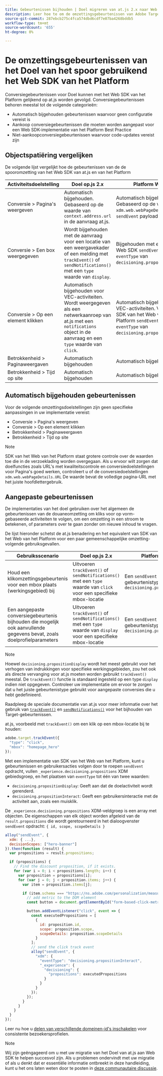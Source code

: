 ```yaml
---
title: Gebeurtenissen bijhouden | Doel migreren van at.js 2.x naar Web SDK
description: Leer hoe te om de omzettingsgebeurtenissen van Adobe Target te volgen gebruikend het Web SDK van het Experience Platform.
source-git-commit: 287ebcb275c4fca574dbd6cdf7e07ba4268bddb5
workflow-type: tm+mt
source-wordcount: '655'
ht-degree: 0%

---
```



# De omzettingsgebeurtenissen van het Doel van het spoor gebruikend het Web SDK van het Platform

Conversiegebeurtenissen voor Doel kunnen met het Web SDK van het Platform gelijkend op at.js worden gevolgd. Conversiegebeurtenissen behoren meestal tot de volgende categorieën:

* Automatisch bijgehouden gebeurtenissen waarvoor geen configuratie vereist is
* Aankoop conversiegebeurtenissen die moeten worden aangepast voor een Web SDK-implementatie van het Platform Best Practice
* Niet-aankoopconversiegebeurtenissen waarvoor code-updates vereist zijn

## Objectspatiëring vergelijken

De volgende lijst vergelijkt hoe de gebeurtenissen van de de spooromzetting van het Web SDK van at.js en van het Platform

| Activiteitsdoelstelling | Doel op.js 2.x | Platform Web SDK |
|---|---|---|
| Conversie > Pagina&#39;s weergeven | Automatisch bijgehouden. Gebaseerd op de waarde van `context.address.url` in de aanvraag at.js. | Automatisch bijgehouden. Gebaseerd op de waarde van `xdm.web.webPageDetails.URL` in de `sendEvent` payload |
| Conversie > Een box weergegeven | Wordt bijgehouden met de aanvraag voor een locatie van een weergavekader of een melding met `trackEvent()` of `sendNotifications()` met een `type` waarde van `display`. | Bijgehouden met een Platform Web SDK `sendEvent` met de `eventType` van `decisioning.propositionDisplay`. |
| Conversie > Op een element klikken | Automatisch bijgehouden voor VEC-activiteiten. Wordt weergegeven als een netwerkaanroep van at.js met een `notifications` object in de aanvraag en een `type` waarde van `click`. | Automatisch bijgehouden voor VEC-activiteiten. Verschijnt als SDK van het Web van het Platform `sendEvent` met de `eventType` van `decisioning.propositionInteract`. |
| Betrokkenheid > Paginaweergaven | Automatisch bijgehouden | Automatisch bijgehouden |
| Betrokkenheid > Tijd op site | Automatisch bijgehouden | Automatisch bijgehouden |

<!--
| Revenue > RPV, AOV, or Total Sales | Tracked based on the `orderTotal` parameter values for the specified mbox(es) | Tracked based on the `xdm.commerce.order.priceTotal` values. Its best to use the "any mbox" option in the goal setup. |
| Revenue > Orders | Tracked based on the unique `orderId` parameter values for the specified mbox(es) | Tracked based on the unique values for `xdm.commerce.order.purchaseID`. Its best to use the "any mbox" option in the goal setup. |
| Engagement > Custom Scoring | Tracked with the `mboxPageValue` parameter. Refer to the [dedicated documentation](https://experienceleague.adobe.com/docs/target/using/activities/success-metrics/capture-score.html) for more details. | Tracked with `data.__adobe.target.mboxPageValue` in the `sendEvent` payload |
-->

## Automatisch bijgehouden gebeurtenissen

Voor de volgende omzettingsdoelstellingen zijn geen specifieke aanpassingen in uw implementatie vereist:

* Conversie > Pagina&#39;s weergeven
* Conversie > Op een element klikken
* Betrokkenheid > Paginaweergaven
* Betrokkenheid > Tijd op site

>[!NOTE]
>
>SDK van het Web van het Platform staat grotere controle over de waarden toe die in de verzoeklading worden overgegaan. Als u ervoor wilt zorgen dat doelfuncties zoals URL&#39;s met kwaliteitscontrole en conversiedoelstellingen voor Pagina&#39;s goed werken, controleert u of de conversiedoelstellingen `xdm.web.webPageDetails.URL` De waarde bevat de volledige pagina-URL met het juiste hoofdlettergebruik.

<!--
## Purchase conversion events

The following conversion goals are based on the order details information passed in the Platform Web SDK `sendEvent` payload:

* Revenue > Revenue per Visit (RPV)
* Revenue > Average Order Value (AOV)
* Revenue > Total Sales
* Revenue > Orders

Target at.js implementations typically use an order confirmation mbox with the `trackEvent()` or `sendNotifications()` functions to pass the order ID, order total, and a list of product IDs purchased. These methods are specific to Target.

The Platform Web SDK is a shared library for all Adobe applications and you may have other applications such as Adobe Analytics to consider. Because of this shared nature, its best send a single order confirmation call using the appropriate commerce XDM field group.

For more information and an example, refer to the tutorial section about [sending purchase parameters to Target](send-parameters.md#purchase-parameters). 
-->

## Aangepaste gebeurtenissen

De implementaties van het doel gebruiken over het algemeen de gebeurtenissen van de douaneomzetting om kliks voor op vorm-gebaseerde activiteiten te volgen, om een omzetting in een stroom te betekenen, of parameters over te gaan zonder om nieuwe inhoud te vragen.

De lijst hieronder schetst de at.js benadering en het equivalent van SDK van het Web van het Platform voor een paar gemeenschappelijke omzetting-volgende gebruiksgevallen.

| Gebruiksscenario | Doel op.js 2.x | Platform Web SDK |
|---|---|---|
| Houd een klikomzettingsgebeurtenis voor een mbox plaats (werkingsgebied) bij | Uitvoeren `trackEvent()` of `sendNotifications()` met een `type` waarde van `click` voor een specifieke mbox-locatie | Een `sendEvent` gebruiken met een gebeurtenistype van `decisioning.propositionInteract` |
| Een aangepaste conversiegebeurtenis bijhouden die mogelijk ook aanvullende gegevens bevat, zoals doelprofielparameters | Uitvoeren `trackEvent()` of `sendNotifications()` met een `type` waarde van `display` voor een specifieke mbox-locatie | Een `sendEvent` gebruiken met een gebeurtenistype van `decisioning.propositionDisplay` |

>[!NOTE]
>
>Hoewel `decisioning.propositionDisplay` wordt het meest gebruikt voor het verhogen van indrukkingen voor specifieke werkingsgebieden, zou het ook als directe vervanging voor at.js moeten worden gebruikt `trackEvent()` meestal. De `trackEvent()` functie is standaard ingesteld op een type `display` indien niet opgegeven. Controleer uw implementatie om ervoor te zorgen dat u het juiste gebeurtenistype gebruikt voor aangepaste conversies die u hebt gedefinieerd.

Raadpleeg de speciale documentatie van at.js voor meer informatie over het gebruik van [`trackEvent()`](https://developer.adobe.com/target/implement/client-side/atjs/atjs-functions/adobe-target-trackevent/) en [`sendNotifications()`](https://developer.adobe.com/target/implement/client-side/atjs/atjs-functions/adobe-target-sendnotifications-atjs-21/) voor het bijhouden van Target-gebeurtenissen.

at.js, voorbeeld met `trackEvent()` om een klik op een mbox-locatie bij te houden:

```JavaScript
adobe.target.trackEvent({
  "type": "click",
  "mbox": "homepage_hero"
});
```

Met een implementatie van SDK van het Web van het Platform, kunt u gebeurtenissen en gebruikersacties volgen door te roepen `sendEvent` opdracht, vullen `_experience.decisioning.propositions` XDM gebiedsgroep, en het plaatsen van `eventType` tot één van twee waarden:

* `decisioning.propositionDisplay`: Geeft aan dat de doelactiviteit wordt gerenderd.
* `decisioning.propositionInteract`: Geeft een gebruikersinteractie met de activiteit aan, zoals een muisklik.

De `_experience.decisioning.propositions` XDM-veldgroep is een array met objecten. De eigenschappen van elk object worden afgeleid van de `result.propositions` die wordt geretourneerd in het dialoogvenster `sendEvent` opdracht: `{ id, scope, scopeDetails }`

```JavaScript
alloy("sendEvent", {
  xdm: { ...},
  decisionScopes: ["hero-banner"]
}).then(function (result) {
  var propositions = result.propositions;

  if (propositions) {
    // Find the discount proposition, if it exists.
    for (var i = 0; i < propositions.length; i++) {
      var proposition = propositions[i];
      for (var j = 0; j < proposition.items; j++) {
        var item = proposition.items[j];

        if (item.schema === "https://ns.adobe.com/personalization/measurement") {
          // add metric to the DOM element
          const button = document.getElementById("form-based-click-metric");

          button.addEventListener("click", event => {
            const executedPropositions = [
              {
                id: proposition.id,
                scope: proposition.scope,
                scopeDetails: proposition.scopeDetails
              }
            ];
            // send the click track event
            alloy("sendEvent", {
              "xdm": {
                "eventType": "decisioning.propositionInteract",
                "_experience": {
                  "decisioning": {
                    "propositions": executedPropositions
                  }
                }
              }
            });
          });
        }
      }
    }
  }
});
```

Leer nu hoe u [delen van verschillende domeinen-id&#39;s inschakelen](cross-domain.md) voor consistente bezoekersprofielen.

>[!NOTE]
>
>Wij zijn geëngageerd om u met uw migratie van het Doel van at.js aan Web SDK te helpen succesvol zijn. Als u problemen ondervindt met uw migratie of als u denkt dat er essentiële informatie ontbreekt in deze handleiding, kunt u het ons laten weten door te posten in [deze communautaire discussie](https://experienceleaguecommunities.adobe.com/t5/adobe-experience-platform-data/tutorial-discussion-migrate-target-from-at-js-to-web-sdk/m-p/575587#M463).